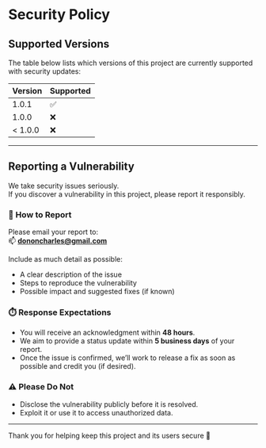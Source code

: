 # Security Policy

## Supported Versions

The table below lists which versions of this project are currently supported with security updates:

| Version | Supported          |
| -------- | ------------------ |
| 1.0.1    | :white_check_mark: |
| 1.0.0    | :x:                |
| < 1.0.0  | :x:                |

---

## Reporting a Vulnerability

We take security issues seriously.  
If you discover a vulnerability in this project, please report it responsibly.

### 🔐 How to Report

Please email your report to:  
📫 **[dononcharles@gmail.com](mailto:dononcharles@gmail.com)**

Include as much detail as possible:
- A clear description of the issue  
- Steps to reproduce the vulnerability  
- Possible impact and suggested fixes (if known)

### ⏱️ Response Expectations

- You will receive an acknowledgment within **48 hours**.  
- We aim to provide a status update within **5 business days** of your report.  
- Once the issue is confirmed, we’ll work to release a fix as soon as possible and credit you (if desired).

### ⚠️ Please Do Not

- Disclose the vulnerability publicly before it is resolved.  
- Exploit it or use it to access unauthorized data.

---

Thank you for helping keep this project and its users secure 💙
